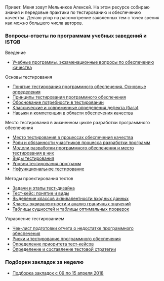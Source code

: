 Привет. Меня зовут Мельников Алексей. На этом ресурсе собираю знания и передовые практики по тестированию и обеспечению качества. Делаю упор на рассмотрение заявленных тем с точек зрения как можно большего числа авторов.

### Вопросы-ответы по программам учебных заведений и ISTQB

Введение

* [Учебные программы, экзаменационные вопросы по обеспечению качества](2016-08-14-educational-programs-exam-questions-and-literature.md)

Основы тестирования

* [Понятие тестирования программного обеспечения. Основные определения](2017-05-07-software-testing-list-of-definitions.md)
* [Принципы тестирования программного обеспечения](/2017-07-30-principles-of-software-testing.md)
* [Обоснование потребности в тестировании](2017-05-25-need-for-testing.md)
* [Классические и современные определения дефекта \(бага\)](2017-07-09-definition-of-the-defect-software.md)
* [Навыки и компетенции в области обеспечения качества](2018-02-15-skills-and-competences-in-the-field-of-quality-assurancemd.md)

Место тестирования в жизненном цикле разработки программного обеспечения

* [Место тестирования в процессах обеспечения качества](2017-05-28-place-of-testing.md)
* [Роли и обязанности участников процесса разработки программ](2017-12-03-roles-and-responsibilities-of-software-development-participants.md)
* [Модели разработки программного обеспечения и место тестирования в них](2017-08-21-models-of-software-development.md)
* [Виды тестирования](2017-05-08-types-of-software-testingmd.md)
* [Уровни тестирования программ](2017-08-27-levels-of-testing.md)
* [Нефункциональное тестирование](2018-02-13-non-functional-types-of-software-testing.md)

Методы проектирования тестов

* [Задачи и этапы тест-дизайна](2018-02-14-tasks-and-stages-of-the-test-design.md)
* [Тест-кейс: понятие и виды](2017-10-09-test-case.md)
* [Выделение классов эквивалентности входных данных](2018-02-16-selection-of-equivalence-classes.md)
* [Классы эквивалентности и анализ граничных значений](2016-09-04-equivalence-classes-and-boundary-value-analysis.md)
* [Таблицы сущностей и таблицы оптимальных проверок](2018-02-19-entity-tables-and-optimal-test-tables.md)

Управление тестированием

* [Чек-лист подготовки отчета о недостатке программного обеспечения](2017-02-12-bug-report.md)
* [Риски и тестирование программного обеспечения](2018-02-25-risks-and-software-testingmd.md)
* [Определение приоритета тест-кейсов](2018-04-23-priorities-of-test-cases.md)
* [Определение и составление тестовой стратегии](2018-02-16-defining-and-drafting-a-test-strategy.md)

### Подборки закладок за неделю

* [Подборка закладок с 09 по 15 апреля 2018](2018-04-15-pinboard-in-fifteenth.md)
